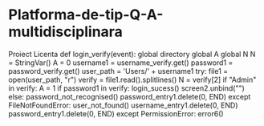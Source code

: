 # Platforma-de-tip-Q-A-multidisciplinara
Proiect Licenta
def login_verify(event):
    global directory
    global A
    global N
    N = StringVar()
    A = 0
    username1 = username_verify.get()
    password1 = password_verify.get()
    user_path = 'Users/' + username1
    try:
        file1 = open(user_path, "r")
        verify = file1.read().splitlines()
        N = verify[2]
        if "Admin" in verify:
            A = 1
        if password1 in verify:
            login_sucess()
            screen2.unbind("<Return>")
        else:
            password_not_recognised()
            password_entry1.delete(0, END)
    except FileNotFoundError:
        user_not_found()
        username_entry1.delete(0, END)
        password_entry1.delete(0, END)
    except PermissionError:
        error6()
